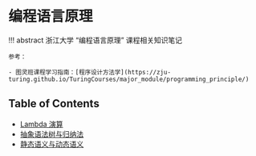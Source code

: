 # 编程语言原理

!!! abstract 
    浙江大学 “编程语言原理” 课程相关知识笔记

    参考：

    - 图灵班课程学习指南：[程序设计方法学](https://zju-turing.github.io/TuringCourses/major_module/programming_principle/)

## Table of Contents

- [Lambda 演算](topic1/)
- [抽象语法树与归纳法](topic2/)
- [静态语义与动态语义](topic3/)
